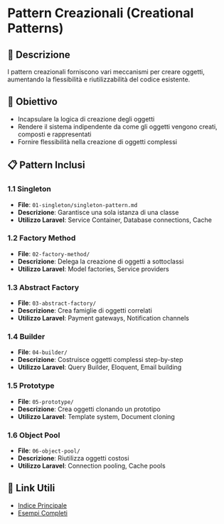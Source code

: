 # Pattern Creazionali (Creational Patterns)

## 📝 Descrizione
I pattern creazionali forniscono vari meccanismi per creare oggetti, aumentando la flessibilità e riutilizzabilità del codice esistente.

## 🎯 Obiettivo
- Incapsulare la logica di creazione degli oggetti
- Rendere il sistema indipendente da come gli oggetti vengono creati, composti e rappresentati
- Fornire flessibilità nella creazione di oggetti complessi

## 📋 Pattern Inclusi

### 1.1 Singleton
- **File**: `01-singleton/singleton-pattern.md`
- **Descrizione**: Garantisce una sola istanza di una classe
- **Utilizzo Laravel**: Service Container, Database connections, Cache

### 1.2 Factory Method
- **File**: `02-factory-method/`
- **Descrizione**: Delega la creazione di oggetti a sottoclassi
- **Utilizzo Laravel**: Model factories, Service providers

### 1.3 Abstract Factory
- **File**: `03-abstract-factory/`
- **Descrizione**: Crea famiglie di oggetti correlati
- **Utilizzo Laravel**: Payment gateways, Notification channels

### 1.4 Builder
- **File**: `04-builder/`
- **Descrizione**: Costruisce oggetti complessi step-by-step
- **Utilizzo Laravel**: Query Builder, Eloquent, Email building

### 1.5 Prototype
- **File**: `05-prototype/`
- **Descrizione**: Crea oggetti clonando un prototipo
- **Utilizzo Laravel**: Template system, Document cloning

### 1.6 Object Pool
- **File**: `06-object-pool/`
- **Descrizione**: Riutilizza oggetti costosi
- **Utilizzo Laravel**: Connection pooling, Cache pools

## 🔗 Link Utili
- [Indice Principale](../../index.md)
- [Esempi Completi](../../esempi-completi/)
